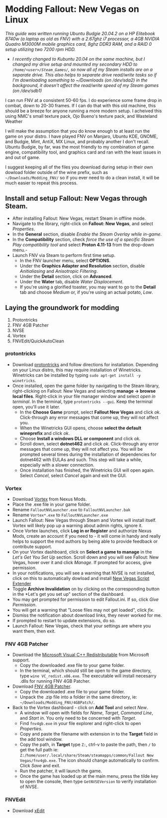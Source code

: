 # Modding Fallout: New Vegas on Linux

*This guide was written running Ubuntu Budgie 20.04.2 on a HP Elitebook 8740w (a laptop as old as FNV) with a 2.67ghz i7 processor, a 4GB NVIDIA Quadro M3000M mobile graphics card, 8ghz DDR3 RAM, and a RAID 0 setup utilizing two 7200 rpm HDD.*


+ *I recently changed to Kubuntu 20.04 on the same machine, but I changed my drive setup and mounted my secondary HDD to `/home/<user>/Steam_Games/`, so now all of my Steam installs are on a separate drive. This also helps to separate drive read/write tasks so if I'm downloading something to ~/Downloads (on /dev/sda2) in the background, it doesn't affect the read/write speed of my Steam games (on /dev/sdb1)*

I can run FNV at a consistent 50-60 fps. I do experience some frame drop in combat, down to 20-30 frames. If I can do that with this old machine, this should be a breeze for anyone running a more modern setup. I acheived this using NMC's small texture pack, Ojo Bueno's texture pack, and Wasteland Weather

I will make the assumption that you do know enough to at least run the game on your distro. I have played FNV on Manjaro, Ubuntu KDE, GNOME, and Budgie, Mint, AntiX, MX Linux, and probably another I don't recall. Ubuntu Budgie, by far, was the most friendly to my combination of game engine, compatibility tool, and graphics card and ran with the least issues in and out of game.

I suggest keeping all of the files you download during setup in their own dowload folder outside of the wine prefix, such as `~/Downloads/Modding_FNV/` so if you ever need to do a clean install, it will be much easier to repeat this process.

## Install and setup Fallout: New Vegas through Steam.
+ After installing Fallout: New Vegas, restart Steam in offline mode.
+ Navigate to the library, right-click on **Fallout: New Vegas**, and select *Properties*.
+ In the **General** section, disable *Enable the Steam Overlay while in-game*.
+ In the **Compatibility** section, check *force the use of a specific Steam Play compatibility tool* and select **Proton 4.11-13** from the drop-down menu.-
+ Launch FNV via Steam to perform first time setup.
    + In the FNV launcher menu, select **OPTIONS**.
    + Under the **Graphics Adapter and Resolution** section, disable *Anitialiasing* and *Anisotropic Filtering*.
    + Under the **Detail** section, click on **Advanced**.
    + Under the **Water** tab, disable *Water Displacement*.
    + If you're using a glorified toaster, you may want to go to the **Detail** tab and choose *Medium*  or, if you're using an actual potato, *Low*.

## Laying the groundwork for modding
1. Protontricks
2. FNV 4GB Patcher
3. NVSE
4. Vortex
5. FNVEdit/QuickAutoClean

### protontricks
+ Download [protontricks](https://github.com/Matoking/protontricks) and follow directions for installation. Depending on your Linux distro, this may require installation of Winetricks. Winetricks can be installed by typing `sudo apt-get install -y winetricks`.
+ Once installed, open the game folder by navigating to the Steam library, right-clicking on Fallout: New Vegas and selecting **manage -> browse local files**. Right-click in your file manager window and select *open in terminal*. In the terminal, type `protontricks --gui`. Keep the terminal open, you'll use it later.
    + In the **Choose Game** prompt, select **Fallout New Vegas** and click *ok*. Click-through any error messages that come up, they will not affect you.
    + When the Winetricks GUI opens, choose **select the default wineprefix** and click *ok*.
    + Choose **Install a windows DLL or component** and click *ok*.
    + Scroll down, select **dotnet462** and click *ok*. Click-through any error messages that come up, they will not affect you. You will be prompted several times during the installation of dependencies for dotnet462 with EULAs and such. This step will take a while, especially with a slower connection.
    + Once installation has finished, the Winetricks GUI will open again. Select *Cancel*, select *Cancel* again and exit the GUI.
### Vortex
+ Download [Vortex](https://www.nexusmods.com/site/mods/1?tab=description) from Nexus Mods.
+ Place the .exe file in your game folder.
+ Rename `FalloutNVLauncher.exe` to `FalloutNVLauncher.bak`
+ Rename `Vortex*.exe` to `FalloutNVLauncher.exe`
+ Launch Fallout: New Vegas through Steam and Vortex will install itself. Vortex will likely pop up a warning about admin rights, ignore it.
+ Once Vortex launches, click **Log in or Register** and authorize Nexus Mods, create an account if you need to - it will come in handy and really helps to support the mod authors by being able to provide feedback or contribute support.
+ On your Vortex dashboard, click on **Select a game to manage** in the *Let's Get You Set Up* section. Scroll down and you will see Fallout: New Vegas, hover over it and click *Manage*. If prompted for access, give permission.
+ In your notifications, you will see a warning that NVSE is not installed, click on this to automatically dowload and install [New Vegas Script Extender](http://nvse.silverlock.org/)
+ Toggle **Archive Invalidation** on by clicking on the corresponding button in the *Let's get you set up" section of the dashboard.
+ You may get prompted for permission to edit Fallout.ini. If so, click *Give Permission*.
+ You will get a warning that "Loose files may not get loaded", click *fix*.
+ Dismiss the notification about download links, they never worked for me.
+ If prompted to restart to update extensions, do so.
+ Launch Fallout: New Vegas, check that your settings are where you want them, then exit.

### FNV 4GB Patcher
   + Download the [Microsoft Visual C++ Redistributable](https://support.microsoft.com/en-us/topic/the-latest-supported-visual-c-downloads-2647da03-1eea-4433-9aff-95f26a218cc0) from Microsoft support.
        + Copy the downloaded .exe file to your game folder.
        + In the terminal, which should still be open to the game directory, type `wine VC_redist.x86.exe`. The executable will install necesarry .dlls for running FNV 4GB Patcher.
   + Download [FNV 4GB Patcher](https://www.nexusmods.com/newvegas/mods/62552).
        + Copy the downloaded .exe file to your game folder.
        + Unpack the .zip file into a folder in the same directory, ie: `~/Downloads/Modding_FNV/4GBPatch/`.
   + Back to the Vortex dashboard - click on **Add Tool** and select *New*.
        + A window will open with fields for *Name*, *Target*, *Command Line*, and *Start in*. You only need to be concerned with *Target*.
        + Find `fnv4gb.exe` in your file explorer and right-click to open *Properties*.
        + Copy and paste the filename with extension in to the **Target** field in the add tool window.
        + Copy the path, in **Target** type `Z:`, ctrl-v to paste the path, then `/` to get the full path ie: `Z:/home/user/.local/share/Steam/steamapps/common/Fallout New Vegas/fnv4gb.exe`. The icon should change automatically to confirm. Click *Save* and exit.
        + Run the patcher, it will launch the game.
        + Once the game has loaded up at the main menu, press the tilde key to open the console, then type `GetNVSEVersion` to verify installation of NVSE.
### FNVEdit
+ Download [xEdit](#)